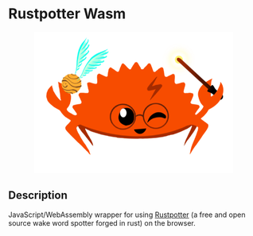 # Rustpotter Wasm

<div align="center">
    <img src="./logo.png?raw=true" width="400px"</img> 
</div>

## Description

JavaScript/WebAssembly wrapper for using [Rustpotter](https://github.com/GiviMAD/rustpotter) (a free and open source wake word spotter forged in rust) on the browser.
